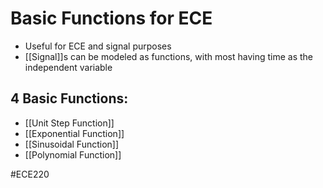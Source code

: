 # Basic Functions for ECE
- Useful for ECE and signal purposes
- [[Signal]]s can be modeled as functions, with most having time as the independent variable

## 4 Basic Functions:
- [[Unit Step Function]]
- [[Exponential Function]]
- [[Sinusoidal Function]]
- [[Polynomial Function]]

#ECE220 